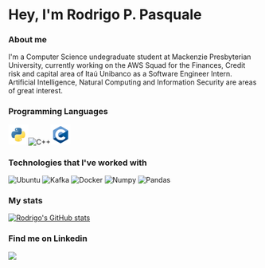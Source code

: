 <h1>Hey, I'm Rodrigo P. Pasquale</h1>

### About me
I'm a Computer Science undegraduate student at Mackenzie Presbyterian University, currently working on the AWS Squad for the Finances, Credit risk and capital area of Itaú Unibanco as a Software Engineer Intern. 
Artificial Intelligence, Natural Computing and Information Security are areas of great interest. 


### Programming Languages

<img title="Python" alt="Python" width="40px" src="https://raw.githubusercontent.com/github/explore/master/topics/python/python.png" /><img alt="C++" title="C++" width="40px" img src="https://cdn.jsdelivr.net/gh/devicons/devicon/icons/cplusplus/cplusplus-original.svg" /><img title="C" alt="C" width="40px" src="https://raw.githubusercontent.com/github/explore/master/topics/c/c.png">

### Technologies that I've worked with

<img title="Ubuntu" alt="Ubuntu" width="40px" src="https://cdn.jsdelivr.net/gh/devicons/devicon/icons/ubuntu/ubuntu-plain.svg"/> <img title="kafka" alt="Kafka" width="40px" src="https://cdn.jsdelivr.net/gh/devicons/devicon/icons/apachekafka/apachekafka-original.svg" /> <img title="Docker" alt="Docker" width="40px" src="https://cdn.jsdelivr.net/gh/devicons/devicon/icons/docker/docker-original.svg" /> <img title="Numpy" alt="Numpy" width="40px" src="https://cdn.jsdelivr.net/gh/devicons/devicon/icons/numpy/numpy-original.svg" /> <img title="Pandas" alt="Pandas" width="40px" src="https://cdn.jsdelivr.net/gh/devicons/devicon/icons/pandas/pandas-original.svg" />

### My stats


[![Rodrigo's GitHub stats](https://github-readme-stats.vercel.app/api?username=rodrigopp22)](https://github.com/anuraghazra/github-readme-stats)

### Find me on Linkedin
<a href="https://www.linkedin.com/in/RODRIGOPP22/"><img src="https://cdn2.iconfinder.com/data/icons/social-media-2285/512/1_Linkedin_unofficial_colored_svg-128.png" width="40"></a>
